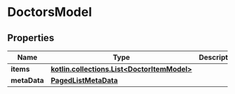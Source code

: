 
# DoctorsModel

## Properties
Name | Type | Description | Notes
------------ | ------------- | ------------- | -------------
**items** | [**kotlin.collections.List&lt;DoctorItemModel&gt;**](DoctorItemModel.md) |  |  [optional]
**metaData** | [**PagedListMetaData**](PagedListMetaData.md) |  |  [optional]



